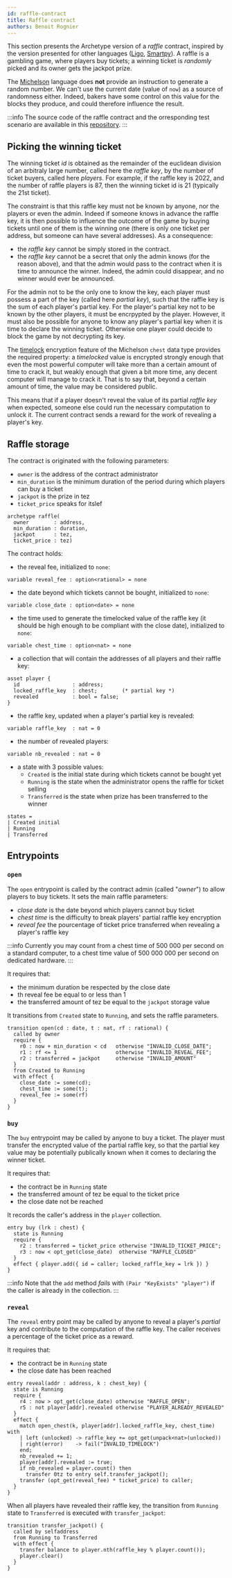 ```yaml
---
id: raffle-contract
title: Raffle contract
authors: Benoit Rognier
---
```


This section presents the Archetype version of a _raffle_ contract, inspired by the version presented for other languages ([Ligo](/ligo/write-contract-ligo/1-raffle-contract#raffle-smart-contract), [Smartpy](/smartpy/write-contract-smartpy#about-the-raffle-contract)). A raffle is a gambling game, where players buy tickets; a winning ticket is _randomly_ picked and its owner gets the jackpot prize.

The [Michelson](/michelson) language does **not** provide an instruction to generate a random number. We can't use the current date (value of `now`) as a source of randomness either. Indeed, bakers have some control on this value for the blocks they produce, and could therefore influence the result.

:::info
The source code of the raffle contract and the orresponding test scenario are available in this [repository](https://gitlab.com/completium/archetype-raffle).
:::

## Picking the winning ticket

The winning ticket _id_ is obtained as the remainder of the euclidean division of an arbitraly large number, called here the _raffle key_, by the number of ticket buyers, called here _players_. For example, if the raffle key is 2022, and the number of raffle players is 87, then the winning ticket id is 21 (typically the 21st ticket).

The constraint is that this raffle key must not be known by anyone, nor the players or even the admin. Indeed if someone knows in advance the raffle key, it is then possible to influence the outcome of the game by buying tickets until one of them is the winning one (there is only one ticket per address, but someone can have several addresses). As a consequence:
* the _raffle key_ cannot be simply stored in the contract.
* the _raffle key_ cannot be a secret that only the admin knows (for the reason above), and that the admin would pass to the contract when it is time to announce the winner. Indeed, the admin could disappear, and no winner would ever be announced.

For the admin not to be the only one to know the key, each player must possess a part of the key (called here _partial key_), such that the raffle key is the sum of each player's partial key. For the player's partial key not to be known by the other players, it must be encrpypted by the player. However, it must also be possible for anyone to know any player's partial key when it is time to declare the winning ticket. Otherwise one player could decide to block the game by not decrypting its key.

The [timelock](https://tezos.gitlab.io/alpha/timelock.html?highlight=timelock) encryption feature of the Michelson `chest` data type provides the required property: a _timelocked_ value is encrypted strongly enough that even the most powerful computer will take more than a certain amount of time to crack it, but weakly enough that given a bit more time, any decent computer will manage to crack it. That is to say that, beyond a certain amount of time, the value may be considered public.

This means that if a player doesn't reveal the value of its partial _raffle key_ when expected, someone else could run the necessary computation to unlock it. The current contract sends a reward for the work of revealing a player's key.

## Raffle storage

The contract is originated with the following parameters:
* `owner` is the address of the contract administrator
* `min_duration` is the minimum duration of the period during which players can buy a ticket
* `jackpot` is the prize in tez
* `ticket_price` speaks for itslef

```archetype
archetype raffle(
  owner        : address,
  min_duration : duration,
  jackpot      : tez,
  ticket_price : tez)
```

The contract holds:
* the reveal fee, initialized to `none`:
```archetype
variable reveal_fee : option<rational> = none
```
* the date beyond which tickets cannot be bought, initialized to `none`:
```archetype
variable close_date : option<date> = none
```
* the time used to generate the timelocked value of the raffle key (it should be high enough to be compliant with the close date), initialized to `none`:
```archetype
variable chest_time : option<nat> = none
```

* a collection that will contain the addresses of all players and their raffle key:
```archetype
asset player {
  id                 : address;
  locked_raffle_key  : chest;        (* partial key *)
  revealed           : bool = false;
}
```

* the raffle key, updated when a player's partial key is revealed:
```archetype
variable raffle_key  : nat = 0
```

* the number of revealed players:
```archetype
variable nb_revealed : nat = 0
```

* a state with 3 possible values:
  * `Created` is the initial state during which tickets cannot be bought yet
  * `Running` is the state when the administrator opens the raffle for ticket selling
  * `Transferred` is the state when prize has been transferred to the winner
```archetype
states =
| Created initial
| Running
| Transferred
```

## Entrypoints

### `open`

The `open` entrypoint is called by the contract admin (called "_owner_") to allow players to buy tickets. It sets the main raffle parameters:
* _close date_ is the date beyond which players cannot buy ticket
* _chest time_ is the difficulty to break players' partial raffle key encryption
* _reveal fee_ the pourcentage of ticket price transferred when revealing a player's raffle key

:::info
Currently you may count from a chest time of 500&nbsp;000 per second on a standard computer, to a chest time value of 500&nbsp;000&nbsp;000 per second on dedicated hardware.
:::

It requires that:
* the minimum duration be respected by the close date
* th reveal fee be equal to or less than 1
* the transferred amount of tez be equal to the `jackpot` storage value

It transitions from `Created` state to `Running`, and sets the raffle parameters.

```archetype
transition open(cd : date, t : nat, rf : rational) {
  called by owner
  require {
    r0 : now + min_duration < cd   otherwise "INVALID_CLOSE_DATE";
    r1 : rf <= 1                   otherwise "INVALID_REVEAL_FEE";
    r2 : transferred = jackpot     otherwise "INVALID_AMOUNT"
  }
  from Created to Running
  with effect {
    close_date := some(cd);
    chest_time := some(t);
    reveal_fee := some(rf)
  }
}
```

### `buy`

The `buy` entrypoint may be called by anyone to buy a ticket. The player must transfer the encrypted value of the partial raffle key, so that the partial key value may be potentially publically known when it comes to declaring the winner ticket.

It requires that:
* the contract be in `Running` state
* the transferred amount of tez be equal to the ticket price
* the close date not be reached

It records the caller's address in the `player` collection.

```archetype
entry buy (lrk : chest) {
  state is Running
  require {
    r2 : transferred = ticket_price otherwise "INVALID_TICKET_PRICE";
    r3 : now < opt_get(close_date)  otherwise "RAFFLE_CLOSED"
  }
  effect { player.add({ id = caller; locked_raffle_key = lrk }) }
}
```
:::info
Note that the `add` method _fails_ with `(Pair "KeyExists" "player")` if the caller is already in the collection.
:::

### `reveal`

The `reveal` entry point may be called by anyone to reveal a player's _partial_ key and contribute to the computation of the raffle key. The caller receives a percentage of the ticket price as a reward.

It requires that:
* the contract be in `Running` state
* the close date has been reached

```archetype
entry reveal(addr : address, k : chest_key) {
  state is Running
  require {
    r4 : now > opt_get(close_date) otherwise "RAFFLE_OPEN";
    r5 : not player[addr].revealed otherwise "PLAYER_ALREADY_REVEALED"
  }
  effect {
    match open_chest(k, player[addr].locked_raffle_key, chest_time) with
    | left (unlocked) -> raffle_key += opt_get(unpack<nat>(unlocked))
    | right(error)    -> fail("INVALID_TIMELOCK")
    end;
    nb_revealed += 1;
    player[addr].revealed := true;
    if nb_revealed = player.count() then
      transfer 0tz to entry self.transfer_jackpot();
    transfer (opt_get(reveal_fee) * ticket_price) to caller;
  }
}
```

When all players have revealed their raffle key, the transition from `Running` state to `Transferred` is executed with `transfer_jackpot`:
```archetype
transition transfer_jackpot() {
  called by selfaddress
  from Running to Transferred
  with effect {
    transfer balance to player.nth(raffle_key % player.count());
    player.clear()
  }
}
```

